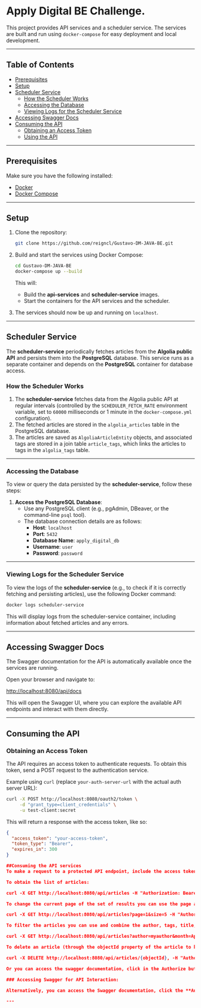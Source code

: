 # Apply Digital BE Challenge.

This project provides API services and a scheduler service. The services are built and run using `docker-compose` for easy deployment and local development.

---

## Table of Contents
- [Prerequisites](#prerequisites)
- [Setup](#setup)
- [Scheduler Service](#scheduler-service)
  - [How the Scheduler Works](#how-the-scheduler-works)
  - [Accessing the Database](#accessing-the-database)
  - [Viewing Logs for the Scheduler Service](#viewing-logs-for-the-scheduler-service)
- [Accessing Swagger Docs](#accessing-swagger-docs)
- [Consuming the API](#consuming-the-api)
  - [Obtaining an Access Token](#obtaining-an-access-token)
  - [Using the API](#using-the-api)

---

## Prerequisites

Make sure you have the following installed:
- [Docker](https://www.docker.com/get-started)
- [Docker Compose](https://docs.docker.com/compose/install/)

---

## Setup

1. Clone the repository:

   ```bash
   git clone https://github.com/reigncl/Gustavo-DM-JAVA-BE.git
   ```

2. Build and start the services using Docker Compose:

   ```bash
   cd Gustavo-DM-JAVA-BE
   docker-compose up --build
   ```

   This will:
   - Build the **api-services** and **scheduler-service** images.
   - Start the containers for the API services and the scheduler.

3. The services should now be up and running on `localhost`.

---

## Scheduler Service

The **scheduler-service** periodically fetches articles from the **Algolia public API** and persists them into the **PostgreSQL** database. This service runs as a separate container and depends on the **PostgreSQL** container for database access.

### How the Scheduler Works

1. The **scheduler-service** fetches data from the Algolia public API at regular intervals (controlled by the `SCHEDULER_FETCH_RATE` environment variable, set to `60000` milliseconds or 1 minute in the `docker-compose.yml` configuration).
2. The fetched articles are stored in the `algolia_articles` table in the PostgreSQL database.
3. The articles are saved as `AlgoliaArticleEntity` objects, and associated tags are stored in a join table `article_tags`, which links the articles to tags in the `algolia_tags` table.

---

### Accessing the Database

To view or query the data persisted by the **scheduler-service**, follow these steps:

1. **Access the PostgreSQL Database**:
   - Use any PostgreSQL client (e.g., pgAdmin, DBeaver, or the command-line `psql` tool).
   - The database connection details are as follows:
     - **Host**: `localhost`
     - **Port**: `5432`
     - **Database Name**: `apply_digital_db`
     - **Username**: `user`
     - **Password**: `password`

---

### Viewing Logs for the Scheduler Service

To view the logs of the **scheduler-service** (e.g., to check if it is correctly fetching and persisting articles), use the following Docker command:

```bash
docker logs scheduler-service
```

This will display logs from the scheduler-service container, including information about fetched articles and any errors.

---

## Accessing Swagger Docs

The Swagger documentation for the API is automatically available once the services are running.

Open your browser and navigate to:

[http://localhost:8080/api/docs](http://localhost:8080/api/docs)

This will open the Swagger UI, where you can explore the available API endpoints and interact with them directly.

---

## Consuming the API

### Obtaining an Access Token

The API requires an access token to authenticate requests. To obtain this token, send a POST request to the authentication service.

Example using `curl` (replace `your-auth-server-url` with the actual auth server URL):

```bash
curl -X POST http://localhost:8080/oauth2/token \
     -d "grant_type=client_credentials" \
     -u test-client:secret
```

This will return a response with the access token, like so:

```json
{
  "access_token": "your-access-token",
  "token_type": "Bearer",
  "expires_in": 300
}

##Consuming the API services
To make a request to a protected API endpoint, include the access token in the Authorization header like this:

To obtain the list of articles:

curl -X GET http://localhost:8080/api/articles -H "Authorization: Bearer your-access-token"

To change the current page of the set of results you can use the page and size path params:

curl -X GET http://localhost:8080/api/articles?page=1&size=5 -H "Authorization: Bearer your-access-token"

To filter the articles you can use and combine the author, tags, title, month path params like this:

curl -X GET http://localhost:8080/api/articles?author=myauthor&month=April, -H "Authorization: Bearer your-access-token"

To delete an article (through the objectId property of the article to be deleted):

curl -X DELETE http://localhost:8080/api/articles/{objectId}, -H "Authorization: Bearer your-access-token"

Or you can access the swagger documentation, click in the Authorize button, and then paste the access_token we just obtained. Then you'll be able to consume the different services methods.

### Accessing Swagger for API Interaction:

Alternatively, you can access the Swagger documentation, click the **Authorize** button, and paste the `access_token` obtained earlier. This allows you to interact with the API methods directly from the Swagger UI.

---